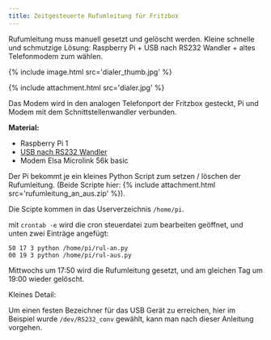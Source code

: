 ```yaml
---
title: Zeitgesteuerte Rufumleitung für Fritzbox
---
```


Rufumleitung muss manuell gesetzt und gelöscht werden. Kleine schnelle und
schmutzige Lösung: Raspberry Pi + USB nach RS232 Wandler + altes Telefonmodem
zum wählen.

{% include image.html src='dialer_thumb.jpg' %}

{% include attachment.html src='dialer.jpg' %}

Das Modem wird in den analogen Telefonport der Fritzbox gesteckt, Pi und Modem
mit dem Schnittstellenwandler verbunden.

<!-- more -->

**Material:**

- Raspberry Pi 1
- [USB nach RS232 Wandler][usb_rs232]
- Modem Elsa Microlink 56k basic

Der Pi bekommt je ein kleines Python Script zum setzen / löschen der
Rufumleitung. (Beide Scripte hier: {% include attachment.html src='rufumleitung_an_aus.zip' %}).

Die Scipte kommen in das Userverzeichnis `/home/pi`.

mit `crontab -e` wird die cron steuerdatei zum bearbeiten geöffnet, und unten
zwei Einträge angefügt:

```
50 17 3 python /home/pi/rul-an.py
00 19 3 python /home/pi/rul-aus.py
```

Mittwochs um 17:50 wird die Rufumleitung gesetzt, und am gleichen Tag um 19:00
wieder gelöscht.

Kleines Detail:

Um einen festen Bezeichner für das USB Gerät zu erreichen, hier im Beispiel
wurde `/dev/RS232_conv` gewählt, kann man nach dieser Anleitung vorgehen.

[usb_rs232]: https://www.reichelt.de/USB-Konverter/DELOCK-61308/3/index.html?ACTION=3&GROUPID=6105&ARTICLE=180183&OFFSET=75&
